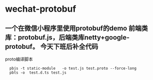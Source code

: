 # wechat-protobuf
一个在微信小程序里使用protobuf的demo
前端类库：protobuf.js，后端类库netty+google-protobuf。
今天下班后补全代码
---
proto编译脚本
```
  pbjs -t static-module   -o test.js test.proto --force-long
  pbts -o  test.d.ts test.js
```